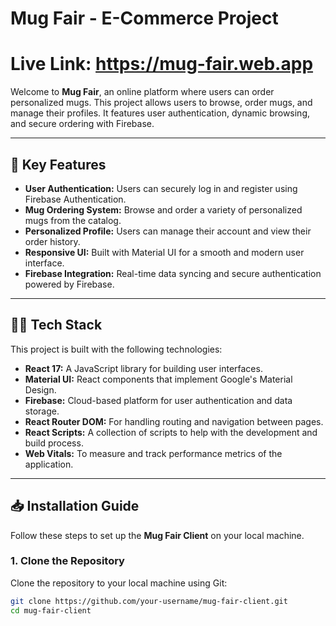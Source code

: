 # Mug Fair - E-Commerce Project

# Live Link: https://mug-fair.web.app

Welcome to **Mug Fair**, an online platform where users can order personalized mugs. This project allows users to browse, order mugs, and manage their profiles. It features user authentication, dynamic browsing, and secure ordering with Firebase.

---

## 🚀 Key Features

- **User Authentication:** Users can securely log in and register using Firebase Authentication.
- **Mug Ordering System:** Browse and order a variety of personalized mugs from the catalog.
- **Personalized Profile:** Users can manage their account and view their order history.
- **Responsive UI:** Built with Material UI for a smooth and modern user interface.
- **Firebase Integration:** Real-time data syncing and secure authentication powered by Firebase.

---

## 🧑‍💻 Tech Stack

This project is built with the following technologies:

- **React 17:** A JavaScript library for building user interfaces.
- **Material UI:** React components that implement Google's Material Design.
- **Firebase:** Cloud-based platform for user authentication and data storage.
- **React Router DOM:** For handling routing and navigation between pages.
- **React Scripts:** A collection of scripts to help with the development and build process.
- **Web Vitals:** To measure and track performance metrics of the application.

---

## 📥 Installation Guide

Follow these steps to set up the **Mug Fair Client** on your local machine.

### 1. Clone the Repository

Clone the repository to your local machine using Git:

```bash
git clone https://github.com/your-username/mug-fair-client.git
cd mug-fair-client
```
